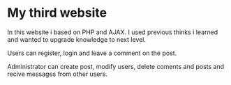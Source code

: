 # My third website

In this website i based on PHP and AJAX. I used previous thinks i learned and wanted to upgrade knowledge to next level.

Users can register, login and leave a comment on the post.

Administrator can create post, modify users, delete coments and posts and recive messages from other users.